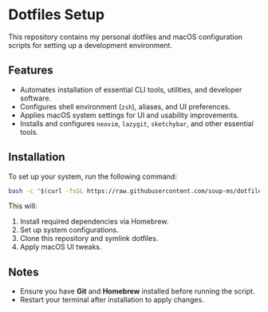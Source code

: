 # Dotfiles Setup

This repository contains my personal dotfiles and macOS configuration scripts for setting up a development environment.

## Features

- Automates installation of essential CLI tools, utilities, and developer software.
- Configures shell environment (`zsh`), aliases, and UI preferences.
- Applies macOS system settings for UI and usability improvements.
- Installs and configures `neovim`, `lazygit`, `sketchybar`, and other essential tools.

## Installation

To set up your system, run the following command:

```sh
bash -c "$(curl -fsSL https://raw.githubusercontent.com/soup-ms/dotfiles/main/install.sh)"
```

This will:

1. Install required dependencies via Homebrew.
2. Set up system configurations.
3. Clone this repository and symlink dotfiles.
4. Apply macOS UI tweaks.

## Notes

- Ensure you have **Git** and **Homebrew** installed before running the script.
- Restart your terminal after installation to apply changes.
